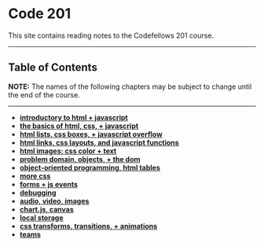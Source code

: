 # Code 201 
This site contains reading notes to the Codefellows 201 course.

---

## Table of Contents

**NOTE:** The names of the following chapters may be subject to change until the end of the course.

---

- **[introductory to html + javascript](intro.md)**
- **[the basics of html, css, + javascript](basics.md)**
- **[html lists, css boxes, + javascript overflow](lists-boxes-controlflow.md)**
- **[html links, css layouts, and javascript functions](linklayfunct.md)**
- **[html images; css color + text](imagecolortext.md)**
- **[problem domain, objects, + the dom](probobjdom.md)**
- **[object-oriented programming, html tables](progtables.md)**
- **[more css](morecss.md)**
- **[forms + js events](formsandevents.md)**
- **[debugging](debugging.md)**
- **[audio, video, images](avi.md)**
- **[chart.js, canvas](chartjscanvas.md)**
- **[local storage](localstorage.md)**
- **[css transforms, transitions, + animations](ttanda.md)**
- **[teams](teams.md)**


